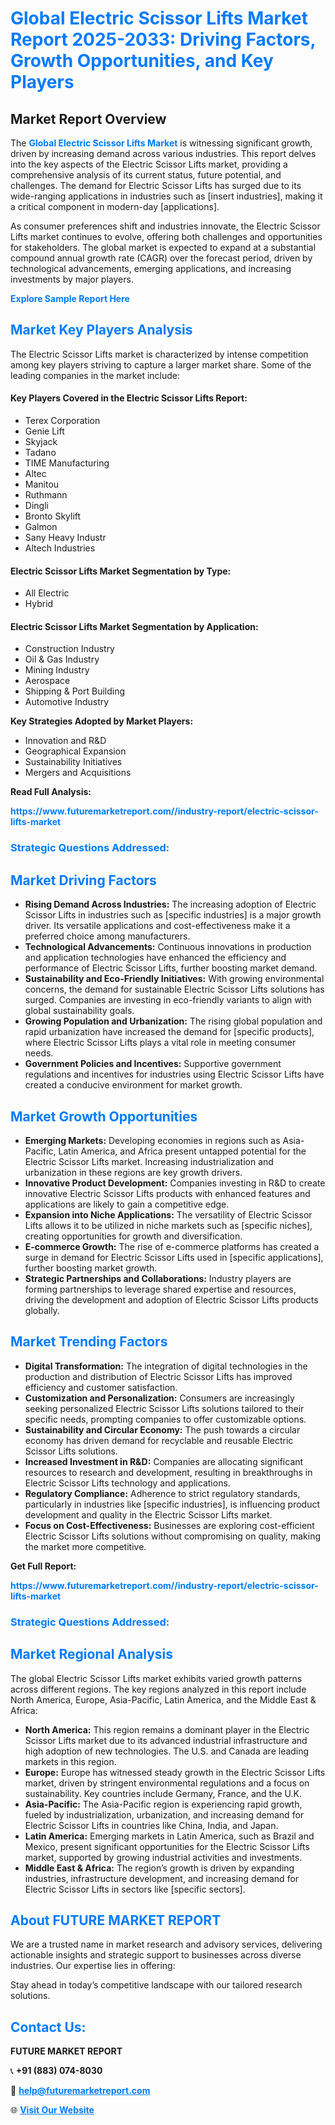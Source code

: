 <h1 style="color: #007BFF;">Global Electric Scissor Lifts Market Report 2025-2033: Driving Factors, Growth Opportunities, and Key Players</h1>

<section id="overview">
<h2>Market Report Overview</h2>
<p>The <a href="https://www.futuremarketreport.com//industry-report/electric-scissor-lifts-market" style="color: #007BFF; text-decoration: none;"><strong>Global Electric Scissor Lifts Market</strong></a> is witnessing significant growth, driven by increasing demand across various industries. This report delves into the key aspects of the Electric Scissor Lifts market, providing a comprehensive analysis of its current status, future potential, and challenges. The demand for Electric Scissor Lifts has surged due to its wide-ranging applications in industries such as [insert industries], making it a critical component in modern-day [applications].</p>
<p>As consumer preferences shift and industries innovate, the Electric Scissor Lifts market continues to evolve, offering both challenges and opportunities for stakeholders. The global market is expected to expand at a substantial compound annual growth rate (CAGR) over the forecast period, driven by technological advancements, emerging applications, and increasing investments by major players.</p>
</section>

<section id="overview">
<p><a href="https://www.futuremarketreport.com//request-sample/reportId=91980" style="color: #007BFF; text-decoration: none;"><strong>Explore Sample Report Here</strong></a></p>
</section>

<section id="key-players">
<h2 style="color: #007BFF;">Market Key Players Analysis</h2>
<p>The Electric Scissor Lifts market is characterized by intense competition among key players striving to capture a larger market share. Some of the leading companies in the market include:</p>
<h4>Key Players Covered in the Electric Scissor Lifts Report:</h4>
<ul><li>Terex Corporation</li><li>Genie Lift</li><li>Skyjack</li><li>Tadano</li><li>TIME Manufacturing</li><li>Altec</li><li>Manitou</li><li>Ruthmann</li><li>Dingli</li><li>Bronto Skylift</li><li>Galmon</li><li>Sany Heavy Industr</li><li>Altech Industries</li></ul>
<h4>Electric Scissor Lifts Market Segmentation by Type:</h4>
<ul><li>All Electric</li><li>Hybrid</li></ul>

<h4>Electric Scissor Lifts Market Segmentation by Application:</h4>
<ul><li>Construction Industry</li><li>Oil &amp; Gas Industry</li><li>Mining Industry</li><li>Aerospace</li><li>Shipping &amp; Port Building</li><li>Automotive Industry</li></ul>
<p><strong>Key Strategies Adopted by Market Players:</strong></p>
<ul>
<li>Innovation and R&D</li>
<li>Geographical Expansion</li>
<li>Sustainability Initiatives</li>
<li>Mergers and Acquisitions</li>
</ul>
</section>

<section>
<p><strong>Read Full Analysis: </strong></p><a href="https://www.futuremarketreport.com//industry-report/electric-scissor-lifts-market" style="color: #007BFF; text-decoration: none;"><strong>https://www.futuremarketreport.com//industry-report/electric-scissor-lifts-market</strong></a>
<h3 style="color: #007BFF;">Strategic Questions Addressed:</h3>
</section>

<section id="driving-factors">
<h2 style="color: #007BFF;">Market Driving Factors</h2>
<ul>
<li><strong>Rising Demand Across Industries:</strong> The increasing adoption of Electric Scissor Lifts in industries such as [specific industries] is a major growth driver. Its versatile applications and cost-effectiveness make it a preferred choice among manufacturers.</li>
<li><strong>Technological Advancements:</strong> Continuous innovations in production and application technologies have enhanced the efficiency and performance of Electric Scissor Lifts, further boosting market demand.</li>
<li><strong>Sustainability and Eco-Friendly Initiatives:</strong> With growing environmental concerns, the demand for sustainable Electric Scissor Lifts solutions has surged. Companies are investing in eco-friendly variants to align with global sustainability goals.</li>
<li><strong>Growing Population and Urbanization:</strong> The rising global population and rapid urbanization have increased the demand for [specific products], where Electric Scissor Lifts plays a vital role in meeting consumer needs.</li>
<li><strong>Government Policies and Incentives:</strong> Supportive government regulations and incentives for industries using Electric Scissor Lifts have created a conducive environment for market growth.</li>
</ul>
</section>

<section id="growth-opportunities">
<h2 style="color: #007BFF;">Market Growth Opportunities</h2>
<ul>
<li><strong>Emerging Markets:</strong> Developing economies in regions such as Asia-Pacific, Latin America, and Africa present untapped potential for the Electric Scissor Lifts market. Increasing industrialization and urbanization in these regions are key growth drivers.</li>
<li><strong>Innovative Product Development:</strong> Companies investing in R&D to create innovative Electric Scissor Lifts products with enhanced features and applications are likely to gain a competitive edge.</li>
<li><strong>Expansion into Niche Applications:</strong> The versatility of Electric Scissor Lifts allows it to be utilized in niche markets such as [specific niches], creating opportunities for growth and diversification.</li>
<li><strong>E-commerce Growth:</strong> The rise of e-commerce platforms has created a surge in demand for Electric Scissor Lifts used in [specific applications], further boosting market growth.</li>
<li><strong>Strategic Partnerships and Collaborations:</strong> Industry players are forming partnerships to leverage shared expertise and resources, driving the development and adoption of Electric Scissor Lifts products globally.</li>
</ul>
</section>

<section id="trending-factors">
<h2 style="color: #007BFF;">Market Trending Factors</h2>
<ul>
<li><strong>Digital Transformation:</strong> The integration of digital technologies in the production and distribution of Electric Scissor Lifts has improved efficiency and customer satisfaction.</li>
<li><strong>Customization and Personalization:</strong> Consumers are increasingly seeking personalized Electric Scissor Lifts solutions tailored to their specific needs, prompting companies to offer customizable options.</li>
<li><strong>Sustainability and Circular Economy:</strong> The push towards a circular economy has driven demand for recyclable and reusable Electric Scissor Lifts solutions.</li>
<li><strong>Increased Investment in R&D:</strong> Companies are allocating significant resources to research and development, resulting in breakthroughs in Electric Scissor Lifts technology and applications.</li>
<li><strong>Regulatory Compliance:</strong> Adherence to strict regulatory standards, particularly in industries like [specific industries], is influencing product development and quality in the Electric Scissor Lifts market.</li>
<li><strong>Focus on Cost-Effectiveness:</strong> Businesses are exploring cost-efficient Electric Scissor Lifts solutions without compromising on quality, making the market more competitive.</li>
</ul>
</section>

<section>
<p><strong>Get Full Report: </strong></p><a href="https://www.futuremarketreport.com//industry-report/electric-scissor-lifts-market" style="color: #007BFF; text-decoration: none;"><strong>https://www.futuremarketreport.com//industry-report/electric-scissor-lifts-market</strong></a>
<h3 style="color: #007BFF;">Strategic Questions Addressed:</h3>
</section>


<section id="regional-analysis">
<h2 style="color: #007BFF;">Market Regional Analysis</h2>
<p>The global Electric Scissor Lifts market exhibits varied growth patterns across different regions. The key regions analyzed in this report include North America, Europe, Asia-Pacific, Latin America, and the Middle East & Africa:</p>
<ul>
<li><strong>North America:</strong> This region remains a dominant player in the Electric Scissor Lifts market due to its advanced industrial infrastructure and high adoption of new technologies. The U.S. and Canada are leading markets in this region.</li>
<li><strong>Europe:</strong> Europe has witnessed steady growth in the Electric Scissor Lifts market, driven by stringent environmental regulations and a focus on sustainability. Key countries include Germany, France, and the U.K.</li>
<li><strong>Asia-Pacific:</strong> The Asia-Pacific region is experiencing rapid growth, fueled by industrialization, urbanization, and increasing demand for Electric Scissor Lifts in countries like China, India, and Japan.</li>
<li><strong>Latin America:</strong> Emerging markets in Latin America, such as Brazil and Mexico, present significant opportunities for the Electric Scissor Lifts market, supported by growing industrial activities and investments.</li>
<li><strong>Middle East & Africa:</strong> The region’s growth is driven by expanding industries, infrastructure development, and increasing demand for Electric Scissor Lifts in sectors like [specific sectors].</li>
</ul>
</section>

<footer>
<h2 style="color: #007BFF;">About FUTURE MARKET REPORT</h2>
<p>We are a trusted name in market research and advisory services, delivering actionable insights and strategic support to businesses across diverse industries. Our expertise lies in offering:</p>

<p>Stay ahead in today’s competitive landscape with our tailored research solutions.</p>

<h2 style="color: #007BFF;">Contact Us:</h2>
<p><strong>FUTURE MARKET REPORT</strong></p>
<p>📞 <strong>+91 (883) 074-8030</strong></p>
<p>📧 <strong><a href="mailto:help@futuremarketreport.com" style="color: #007BFF;">help@futuremarketreport.com</a></strong></p>
<p>🌐 <strong><a href="https://www.futuremarketreport.com/" style="color: #007BFF;">Visit Our Website</a></strong></p>
</footer>
